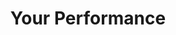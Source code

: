 ---
ee_id: '4257'
site: '1'
type: '2'
url: 2015-007-your-performance
title: Your Performance
year: '2015'
display_year: '2015'
medium: Foam noodles, tailored Adidas tracksuits
dims: 140 cm x variable width x variable depth
pitch: ''
ps: ''
live_url: ''
related: ''
youtube: ''
related_code: ''
imgs: your-performance-2015-007-full-database-JH.jpg,your-performance-2015-007-detail-database-JH.jpg
subheading: ''
download: ''
add_credit: ''
commission: ''
layout: things-i-made
---